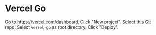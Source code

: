 # Vercel Go

Go to <https://vercel.com/dashboard>.
Click "New project".
Select this Git repo.
Select `vercel-go` as root directory.
Click "Deploy".

